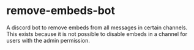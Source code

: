 # remove-embeds-bot

A discord bot to remove embeds from all messages in certain channels.
This exists because it is not possible to disable embeds in a channel for users with the admin permission.
